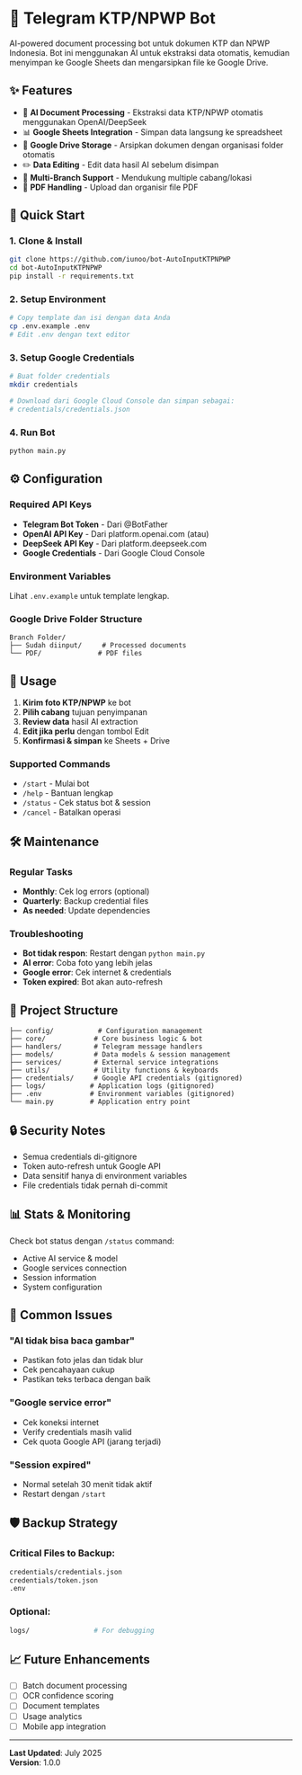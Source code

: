 # 🤖 Telegram KTP/NPWP Bot

AI-powered document processing bot untuk dokumen KTP dan NPWP Indonesia. Bot ini menggunakan AI untuk ekstraksi data otomatis, kemudian menyimpan ke Google Sheets dan mengarsipkan file ke Google Drive.

## ✨ Features

- 📸 **AI Document Processing** - Ekstraksi data KTP/NPWP otomatis menggunakan OpenAI/DeepSeek
- 📊 **Google Sheets Integration** - Simpan data langsung ke spreadsheet
- 📁 **Google Drive Storage** - Arsipkan dokumen dengan organisasi folder otomatis
- ✏️ **Data Editing** - Edit data hasil AI sebelum disimpan
- 🏢 **Multi-Branch Support** - Mendukung multiple cabang/lokasi
- 📄 **PDF Handling** - Upload dan organisir file PDF

## 🚀 Quick Start

### 1. Clone & Install
```bash
git clone https://github.com/iunoo/bot-AutoInputKTPNPWP
cd bot-AutoInputKTPNPWP
pip install -r requirements.txt
```

### 2. Setup Environment
```bash
# Copy template dan isi dengan data Anda
cp .env.example .env
# Edit .env dengan text editor
```

### 3. Setup Google Credentials
```bash
# Buat folder credentials
mkdir credentials

# Download dari Google Cloud Console dan simpan sebagai:
# credentials/credentials.json
```

### 4. Run Bot
```bash
python main.py
```

## ⚙️ Configuration

### Required API Keys
- **Telegram Bot Token** - Dari @BotFather
- **OpenAI API Key** - Dari platform.openai.com (atau)
- **DeepSeek API Key** - Dari platform.deepseek.com  
- **Google Credentials** - Dari Google Cloud Console

### Environment Variables
Lihat `.env.example` untuk template lengkap.

### Google Drive Folder Structure
```
Branch Folder/
├── Sudah diinput/     # Processed documents
└── PDF/              # PDF files
```

## 🎯 Usage

1. **Kirim foto KTP/NPWP** ke bot
2. **Pilih cabang** tujuan penyimpanan
3. **Review data** hasil AI extraction
4. **Edit jika perlu** dengan tombol Edit
5. **Konfirmasi & simpan** ke Sheets + Drive

### Supported Commands
- `/start` - Mulai bot
- `/help` - Bantuan lengkap
- `/status` - Cek status bot & session
- `/cancel` - Batalkan operasi

## 🛠️ Maintenance

### Regular Tasks
- **Monthly**: Cek log errors (optional)
- **Quarterly**: Backup credential files
- **As needed**: Update dependencies

### Troubleshooting
- **Bot tidak respon**: Restart dengan `python main.py`
- **AI error**: Coba foto yang lebih jelas
- **Google error**: Cek internet & credentials
- **Token expired**: Bot akan auto-refresh

## 📁 Project Structure

```
├── config/           # Configuration management
├── core/            # Core business logic & bot
├── handlers/        # Telegram message handlers  
├── models/          # Data models & session management
├── services/        # External service integrations
├── utils/           # Utility functions & keyboards
├── credentials/     # Google API credentials (gitignored)
├── logs/           # Application logs (gitignored)
├── .env            # Environment variables (gitignored)
└── main.py         # Application entry point
```

## 🔒 Security Notes

- Semua credentials di-gitignore
- Token auto-refresh untuk Google API
- Data sensitif hanya di environment variables
- File credentials tidak pernah di-commit

## 📊 Stats & Monitoring

Check bot status dengan `/status` command:
- Active AI service & model
- Google services connection
- Session information
- System configuration

## 🚨 Common Issues

### "AI tidak bisa baca gambar"
- Pastikan foto jelas dan tidak blur
- Cek pencahayaan cukup
- Pastikan teks terbaca dengan baik

### "Google service error"  
- Cek koneksi internet
- Verify credentials masih valid
- Cek quota Google API (jarang terjadi)

### "Session expired"
- Normal setelah 30 menit tidak aktif
- Restart dengan `/start`

## 🛡️ Backup Strategy

### Critical Files to Backup:
```bash
credentials/credentials.json
credentials/token.json  
.env
```

### Optional:
```bash
logs/                # For debugging
```

## 📈 Future Enhancements

- [ ] Batch document processing
- [ ] OCR confidence scoring  
- [ ] Document templates
- [ ] Usage analytics
- [ ] Mobile app integration

---

**Last Updated**: July 2025  
**Version**: 1.0.0
